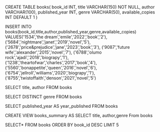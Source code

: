 CREATE TABLE books(
book_id INT,
title VARCHAR(150) NOT NULL,
author VARCHAR(100),
published_year INT,
genre VARCHAR(50),
available_copies INT DEFAULT 1
)

INSERT INTO books(book_id,title,author,published_year,genre,available_copies)
VALUES('1534','the dream','emile','2022','book','2'),
('5684','nightmare','janet','2019','novel','5'),
('2678','price&prejudice','jane','2023','book','3'),
('9087','future wife','alexander','2015','novel','7'),
('6788','olumo rock','ajadi','2018','biograpy','1'),
('1238','theartofwar','charles','2017','book','4'),
('5560','bonappetite','queen','2016','novel','6'),
('6754','jellroll','williams','2020','biograpy','1'),
('8755','twistoffaith','denson','2021','novel','5')

SELECT title, author FROM books

SELECT DISTINCT genre FROM books

SELECT published_year AS year_published FROM books

CREATE VIEW books_summary AS
SELECT title, author,genre
From books

SELECT*
FROM books
ORDER BY book_id DESC
LIMIT 5
